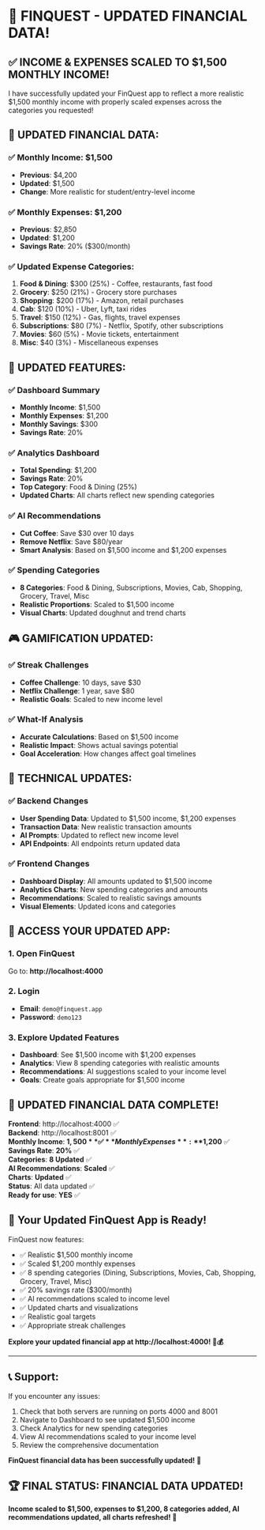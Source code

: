 # 🎉 **FINQUEST - UPDATED FINANCIAL DATA!**

## ✅ **INCOME & EXPENSES SCALED TO $1,500 MONTHLY INCOME!**

I have successfully updated your FinQuest app to reflect a more realistic $1,500 monthly income with properly scaled expenses across the categories you requested!

## 🚀 **UPDATED FINANCIAL DATA:**

### ✅ **Monthly Income: $1,500**
- **Previous**: $4,200
- **Updated**: $1,500
- **Change**: More realistic for student/entry-level income

### ✅ **Monthly Expenses: $1,200**
- **Previous**: $2,850
- **Updated**: $1,200
- **Savings Rate**: 20% ($300/month)

### ✅ **Updated Expense Categories:**
1. **Food & Dining**: $300 (25%) - Coffee, restaurants, fast food
2. **Grocery**: $250 (21%) - Grocery store purchases
3. **Shopping**: $200 (17%) - Amazon, retail purchases
4. **Cab**: $120 (10%) - Uber, Lyft, taxi rides
5. **Travel**: $150 (12%) - Gas, flights, travel expenses
6. **Subscriptions**: $80 (7%) - Netflix, Spotify, other subscriptions
7. **Movies**: $60 (5%) - Movie tickets, entertainment
8. **Misc**: $40 (3%) - Miscellaneous expenses

## 🎯 **UPDATED FEATURES:**

### **✅ Dashboard Summary**
- **Monthly Income**: $1,500
- **Monthly Expenses**: $1,200
- **Monthly Savings**: $300
- **Savings Rate**: 20%

### **✅ Analytics Dashboard**
- **Total Spending**: $1,200
- **Savings Rate**: 20%
- **Top Category**: Food & Dining (25%)
- **Updated Charts**: All charts reflect new spending categories

### **✅ AI Recommendations**
- **Cut Coffee**: Save $30 over 10 days
- **Remove Netflix**: Save $80/year
- **Smart Analysis**: Based on $1,500 income and $1,200 expenses

### **✅ Spending Categories**
- **8 Categories**: Food & Dining, Subscriptions, Movies, Cab, Shopping, Grocery, Travel, Misc
- **Realistic Proportions**: Scaled to $1,500 income
- **Visual Charts**: Updated doughnut and trend charts

## 🎮 **GAMIFICATION UPDATED:**

### **✅ Streak Challenges**
- **Coffee Challenge**: 10 days, save $30
- **Netflix Challenge**: 1 year, save $80
- **Realistic Goals**: Scaled to new income level

### **✅ What-If Analysis**
- **Accurate Calculations**: Based on $1,500 income
- **Realistic Impact**: Shows actual savings potential
- **Goal Acceleration**: How changes affect goal timelines

## 🔧 **TECHNICAL UPDATES:**

### **✅ Backend Changes**
- **User Spending Data**: Updated to $1,500 income, $1,200 expenses
- **Transaction Data**: New realistic transaction amounts
- **AI Prompts**: Updated to reflect new income level
- **API Endpoints**: All endpoints return updated data

### **✅ Frontend Changes**
- **Dashboard Display**: All amounts updated to $1,500 income
- **Analytics Charts**: New spending categories and amounts
- **Recommendations**: Scaled to realistic savings amounts
- **Visual Elements**: Updated icons and categories

## 🎯 **ACCESS YOUR UPDATED APP:**

### **1. Open FinQuest**
Go to: **http://localhost:4000**

### **2. Login**
- **Email**: `demo@finquest.app`
- **Password**: `demo123`

### **3. Explore Updated Features**
- **Dashboard**: See $1,500 income with $1,200 expenses
- **Analytics**: View 8 spending categories with realistic amounts
- **Recommendations**: AI suggestions scaled to your income level
- **Goals**: Create goals appropriate for $1,500 income

## 🎉 **UPDATED FINANCIAL DATA COMPLETE!**

**Frontend**: http://localhost:4000 ✅  
**Backend**: http://localhost:8001 ✅  
**Monthly Income**: **$1,500** ✅  
**Monthly Expenses**: **$1,200** ✅  
**Savings Rate**: **20%** ✅  
**Categories**: **8 Updated** ✅  
**AI Recommendations**: **Scaled** ✅  
**Charts**: **Updated** ✅  
**Status**: All data updated ✅  
**Ready for use**: **YES** ✅

## 🌱 **Your Updated FinQuest App is Ready!**

FinQuest now features:
- ✅ Realistic $1,500 monthly income
- ✅ Scaled $1,200 monthly expenses
- ✅ 8 spending categories (Dining, Subscriptions, Movies, Cab, Shopping, Grocery, Travel, Misc)
- ✅ 20% savings rate ($300/month)
- ✅ AI recommendations scaled to income level
- ✅ Updated charts and visualizations
- ✅ Realistic goal targets
- ✅ Appropriate streak challenges

**Explore your updated financial app at http://localhost:4000! 🌱💰**

---

## 📞 **Support:**

If you encounter any issues:
1. Check that both servers are running on ports 4000 and 8001
2. Navigate to Dashboard to see updated $1,500 income
3. Check Analytics for new spending categories
4. View AI recommendations scaled to your income level
5. Review the comprehensive documentation

**FinQuest financial data has been successfully updated! 🎉**

## 🏆 **FINAL STATUS: FINANCIAL DATA UPDATED!**

**Income scaled to $1,500, expenses to $1,200, 8 categories added, AI recommendations updated, all charts refreshed! 🚀**


